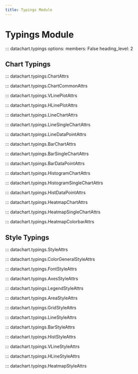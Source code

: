 ```yaml
---
title: Typings Module
---
```


# Typings Module

::: datachart.typings
    options:
        members: False
        heading_level: 2


## Chart Typings

::: datachart.typings.ChartAttrs

::: datachart.typings.ChartCommonAttrs

::: datachart.typings.VLinePlotAttrs

::: datachart.typings.HLinePlotAttrs

::: datachart.typings.LineChartAttrs

::: datachart.typings.LineSingleChartAttrs

::: datachart.typings.LineDataPointAttrs

::: datachart.typings.BarChartAttrs

::: datachart.typings.BarSingleChartAttrs

::: datachart.typings.BarDataPointAttrs

::: datachart.typings.HistogramChartAttrs

::: datachart.typings.HistogramSingleChartAttrs

::: datachart.typings.HistDataPointAttrs

::: datachart.typings.HeatmapChartAttrs

::: datachart.typings.HeatmapSingleChartAttrs

::: datachart.typings.HeatmapColorbarAttrs


## Style Typings

::: datachart.typings.StyleAttrs

::: datachart.typings.ColorGeneralStyleAttrs

::: datachart.typings.FontStyleAttrs

::: datachart.typings.AxesStyleAttrs

::: datachart.typings.LegendStyleAttrs

::: datachart.typings.AreaStyleAttrs

::: datachart.typings.GridStyleAttrs

::: datachart.typings.LineStyleAttrs

::: datachart.typings.BarStyleAttrs

::: datachart.typings.HistStyleAttrs

::: datachart.typings.VLineStyleAttrs

::: datachart.typings.HLineStyleAttrs

::: datachart.typings.HeatmapStyleAttrs
